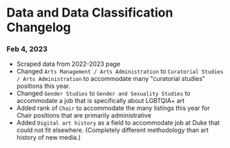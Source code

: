 # Data and Data Classification Changelog

### Feb 4, 2023

-   Scraped data from 2022-2023 page
-   Changed `Arts Management / Arts Administration` to `Curatorial Studies / Arts Administration` to accommodate many "curatorial studies" positions this year.
-   Changed `Gender Studies` to `Gender and Sexuality Studies` to accommodate a job that is specifically about LGBTQIA+ art
-   Added rank of `Chair` to accommodate the many listings this year for Chair positions that are primarily administrative
-   Added `Digital art history` as a field to accommodate job at Duke that could not fit elsewhere. (Completely different methodology than art history of new media.)
